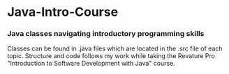 # Java-Intro-Course
### Java classes navigating introductory programming skills  
  
  Classes can be found in .java files which are located in the .src file of each topic. Structure and code follows my work while taking the Revature Pro "Introduction to Software Development with Java" course. 

